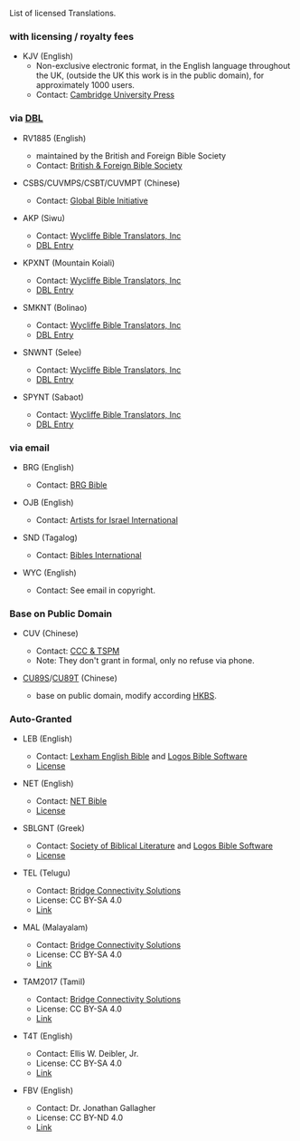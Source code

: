 List of licensed Translations.

### with licensing / royalty fees
- KJV (English)
  - Non-exclusive electronic format, in the English language throughout the UK, (outside the UK this work is in the public domain), for approximately 1000 users.
  - Contact: [Cambridge University Press](https://www.cambridge.org)

### via [DBL](https://thedigitalbiblelibrary.org/)

- RV1885 (English)
  - maintained by the British and Foreign Bible Society
  - Contact: [British & Foreign Bible Society](https://www.biblesociety.org.uk/)

- CSBS/CUVMPS/CSBT/CUVMPT (Chinese)
  - Contact: [Global Bible Initiative](https://www.globalbibleinitiative.org/)

- AKP (Siwu)
  - Contact: [Wycliffe Bible Translators, Inc](https://www.wycliffe.org/)
  - [DBL Entry](https://app.thedigitalbiblelibrary.org/entry?id=d37a165ef0ea3f20)

- KPXNT (Mountain Koiali)
  - Contact: [Wycliffe Bible Translators, Inc](https://www.wycliffe.org/)
  - [DBL Entry](https://app.thedigitalbiblelibrary.org/entry?id=3a429410aeeeedbb)

- SMKNT (Bolinao)
  - Contact: [Wycliffe Bible Translators, Inc](https://www.wycliffe.org/)
  - [DBL Entry](https://app.thedigitalbiblelibrary.org/entry?id=2a477198aeee3aae)

- SNWNT (Selee)
  - Contact: [Wycliffe Bible Translators, Inc](https://www.wycliffe.org)
  - [DBL Entry](https://app.thedigitalbiblelibrary.org/entry?id=a91fc6613e36390f)

- SPYNT (Sabaot)
  - Contact: [Wycliffe Bible Translators, Inc](https://www.wycliffe.org/)
  - [DBL Entry](https://app.thedigitalbiblelibrary.org/entry?id=2970d792813aef73)

### via email

- BRG (English)
  - Contact: [BRG Bible](http://www.brgbible.com/)

- OJB (English)
  - Contact: [Artists for Israel International](https://www.afii.org/)

- SND (Tagalog)
  - Contact: [Bibles International](http://biblesint.org)

- WYC (English)
  - Contact: See email in copyright.

### Base on Public Domain

- CUV (Chinese)
  - Contact: [CCC & TSPM](http://www.ccctspm.org/)
  - Note: They don't grant in formal, only no refuse via phone.

- [CU89S](https://github.com/dove-bible/cu89s)/[CU89T](https://github.com/dove-bible/cu89t) (Chinese)
  - base on public domain, modify according [HKBS](http://rcuv.hkbs.org.hk/).

### Auto-Granted

- LEB (English)
  - Contact: [Lexham English Bible](http://lexhamenglishbible.com/) and [Logos Bible Software](http://www.logos.com/)
  - [License](http://lexhamenglishbible.com/license/)

- NET (English)
  - Contact: [NET Bible](https://netbible.com/)
  - [License](https://netbible.com/net-bible-copyright)

- SBLGNT (Greek)
  - Contact: [Society of Biblical Literature](http://sbl-site.org/) and [Logos Bible Software](http://www.logos.com/)
  - [License](http://sblgnt.com/license/)

- TEL (Telugu)
  - Contact: [Bridge Connectivity Solutions](http://bridgeconn.com/)
  - License: CC BY-SA 4.0
  - [Link](https://ebible.org/Scriptures/details.php?id=tel2017)

- MAL (Malayalam)
  - Contact: [Bridge Connectivity Solutions](http://bridgeconn.com/)
  - License: CC BY-SA 4.0
  - [Link](https://ebible.org/Scriptures/details.php?id=mal)

- TAM2017 (Tamil)
  - Contact: [Bridge Connectivity Solutions](http://bridgeconn.com/)
  - License: CC BY-SA 4.0
  - [Link](https://ebible.org/Scriptures/details.php?id=tam2017)

- T4T (English)
  - Contact: Ellis W. Deibler, Jr.
  - License: CC BY-SA 4.0
  - [Link](https://ebible.org/Scriptures/details.php?id=eng-t4t)

- FBV (English)
  - Contact: Dr. Jonathan Gallagher
  - License: CC BY-ND 4.0
  - [Link](https://ebible.org/Scriptures/details.php?id=engfbv)
